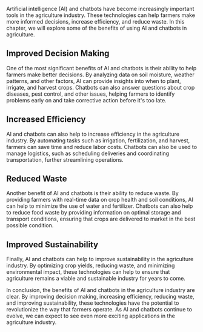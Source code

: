
Artificial intelligence (AI) and chatbots have become increasingly important tools in the agriculture industry. These technologies can help farmers make more informed decisions, increase efficiency, and reduce waste. In this chapter, we will explore some of the benefits of using AI and chatbots in agriculture.

Improved Decision Making
------------------------

One of the most significant benefits of AI and chatbots is their ability to help farmers make better decisions. By analyzing data on soil moisture, weather patterns, and other factors, AI can provide insights into when to plant, irrigate, and harvest crops. Chatbots can also answer questions about crop diseases, pest control, and other issues, helping farmers to identify problems early on and take corrective action before it's too late.

Increased Efficiency
--------------------

AI and chatbots can also help to increase efficiency in the agriculture industry. By automating tasks such as irrigation, fertilization, and harvest, farmers can save time and reduce labor costs. Chatbots can also be used to manage logistics, such as scheduling deliveries and coordinating transportation, further streamlining operations.

Reduced Waste
-------------

Another benefit of AI and chatbots is their ability to reduce waste. By providing farmers with real-time data on crop health and soil conditions, AI can help to minimize the use of water and fertilizer. Chatbots can also help to reduce food waste by providing information on optimal storage and transport conditions, ensuring that crops are delivered to market in the best possible condition.

Improved Sustainability
-----------------------

Finally, AI and chatbots can help to improve sustainability in the agriculture industry. By optimizing crop yields, reducing waste, and minimizing environmental impact, these technologies can help to ensure that agriculture remains a viable and sustainable industry for years to come.

In conclusion, the benefits of AI and chatbots in the agriculture industry are clear. By improving decision making, increasing efficiency, reducing waste, and improving sustainability, these technologies have the potential to revolutionize the way that farmers operate. As AI and chatbots continue to evolve, we can expect to see even more exciting applications in the agriculture industry.
